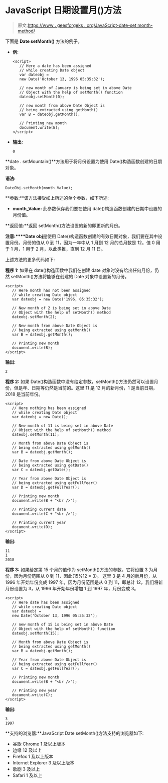 # JavaScript 日期设置月()方法

> 原文:[https://www . geesforgeks . org/JavaScript-date-set month-method/](https://www.geeksforgeeks.org/javascript-date-setmonth-method/)

下面是 **Date setMonth()** 方法的例子。

*   **例:**

    ```
    <script>
       // Here a date has been assigned
       // while creating Date object
       var dateobj = 
       new Date('October 13, 1996 05:35:32');

       // new month of January is being set in above Date
       // Object with the help of setMonth() function
       dateobj.setMonth(0);

       // new month from above Date Object is
       // being extracted using getMonth()
       var B = dateobj.getMonth();

       // Printing new month
       document.write(B);
    </script>
    ```

*   **输出:**

    ```
    0
    ```

**date . setMountain()**方法用于将月份设置为使用 Date()构造函数创建的日期对象。

**语法:**

```
DateObj.setMonth(month_Value);
```

**参数:**该方法接受如上所述的单个参数，如下所述:

*   **month_Value:** 此参数保存我们要在使用 date()构造函数创建的日期中设置的月份值。

**返回值:**返回 setMonth()方法设置的新的即更新的月份。

**注意:****Date obj**是使用 Date()构造函数创建的有效日期对象，我们要在其中设置月份。月份的值从 0 到 11，因为一年中从 1 月到 12 月的总月数是 12。值 0 用于 1 月，1 用于 2 月，以此类推，直到 12 月 11 日。

上述方法的更多代码如下:

**程序 1:** 如果在 date()构造函数中我们在创建 date 对象时没有给出任何月份，仍然 setMonth()方法将能够在创建的 Date 对象中设置新的月份。

```
<script>
   // Here month has not been assigned
   // while creating Date object
   var dateobj = new Date('1996, 05:35:32');

   // New month of 2 is being set in above Date
   // Object with the help of setMonth() method
   dateobj.setMonth(2);

   // New month from above Date Object is
   // being extracted using getMonth()
   var B = dateobj.getMonth();

   // Printing new month
   document.write(B);
</script>
```

**输出:**

```
2
```

**程序 2:** 如果 Date()构造函数中没有给定参数，setMonth()方法仍然可以设置月份，但是年、日期等仍然是当前的。这里 11 是 12 月的新月份，1 是当前日期，2018 是当前年份。

```
<script>
   // Here nothing has been assigned
   // while creating Date object
   var dateobj = new Date();

   // New month of 11 is being set in above Date
   // Object with the help of setMonth() method
   dateobj.setMonth(11);

   // Month from above Date Object is
   // being extracted using getMonth()
   var B = dateobj.getMonth();

   // Date from above Date Object is
   // being extracted using getDate()
   var C = dateobj.getDate();

   // Year from above Date Object is
   // being extracted using getFullYear()
   var D = dateobj.getFullYear();

   // Printing new month
   document.write(B + "<br />");

   // Printing current date
   document.write(C + "<br />");

   // Printing current year
   document.write(D);
</script>
```

**输出:**

```
11
1
2018
```

**程序 3:** 如果给定第 15 个月的值作为 setMonth()方法的参数，它将设置 3 为月份，因为月份范围从 0 到 11，因此(15%12 = 3)。
这里 3 是 4 月的新月份，从 1996 年开始年份变成 1997 年，因为月份范围是从 0 到 11，即总计 12，我们将新月份设置为 3，从 1996 年开始年份增加 1 到 1997 年，月份变成 3。

```
<script>
   // Here date has been assigned
   // while creating Date object
   var dateobj = 
   new Date('October 13, 1996 05:35:32');

   // new month of 15 is being set in above Date
   // Object with the help of setMonth() function
   dateobj.setMonth(15);

   // Month from above Date Object is
   // being extracted using getMonth()
   var B = dateobj.getMonth();

   // Year from above Date Object is
   // being extracted using getFullYear()
   var C = dateobj.getFullYear();

   // Printing new month
   document.write(B + "<br />");

   // Printing new year
   document.write(C);
</script>
```

**输出:**

```
3
1997
```

**支持的浏览器:**JavaScript Date setMonth()方法支持的浏览器如下:

*   谷歌 Chrome 1 及以上版本
*   边缘 12 及以上
*   Firefox 1 及以上版本
*   Internet Explorer 3 及以上版本
*   歌剧 3 及以上
*   Safari 1 及以上